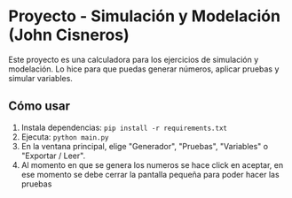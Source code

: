 # Proyecto - Simulación y Modelación (John Cisneros)

Este proyecto es una calculadora para los ejercicios de simulación y modelación.
Lo hice para que puedas generar números, aplicar pruebas y simular variables.

## Cómo usar
1. Instala dependencias: `pip install -r requirements.txt`
2. Ejecuta: `python main.py`
3. En la ventana principal, elige "Generador", "Pruebas", "Variables" o "Exportar / Leer".
4. Al momento en que se genera los numeros se hace click en aceptar, en ese momento se debe cerrar la pantalla pequeña para poder hacer las pruebas
